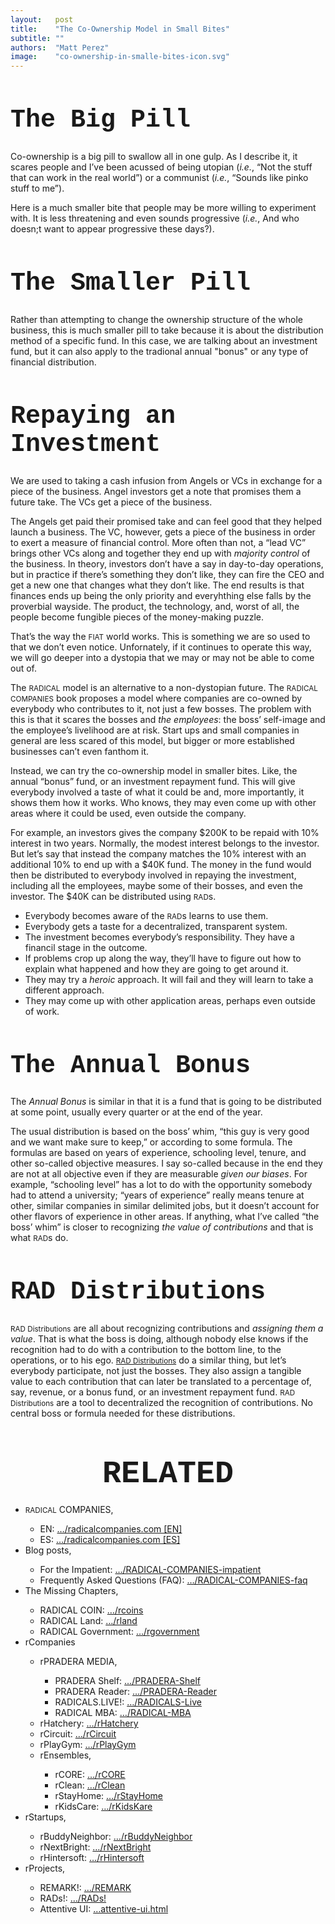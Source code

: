 ```yaml
---
layout:   post
title:    "The Co-Ownership Model in Small Bites"
subtitle: ""
authors:  "Matt Perez"
image:    "co-ownership-in-smalle-bites-icon.svg"
---
```


<div style="display:none;">
 <p>Co-ownership is a big pill to swallow in one gulp, so we need to make smaller pills.</p>
</div>

<h1 style="font-size:40px; font-family:Courier New, monospace; ">The Big Pill</h1>
 <p>Co-ownership is a big pill to swallow all in one gulp. As I describe it, it scares people and I&rsquo;ve been acussed of being utopian (<em>i.e.</em>, &ldquo;Not the  stuff that can work in the real world&rdquo;) or a communist (<em>i.e.</em>, &ldquo;Sounds like pinko stuff to me&rdquo;).</p>
 <p>Here is a much smaller bite that people may be more willing to experiment with. It is less threatening and even sounds progressive (<em>i.e.</em>, And who doesn;t want to appear progressive these days?).</p>

<h1 style="font-size:40px; font-family:Courier New, monospace; ">The Smaller Pill</h1>
 <p>Rather than attempting to change the ownership structure of the whole business, this is much smaller pill to take because it is about the distribution method of a specific fund. In this case, we are talking about an investment fund, but it can also apply to the tradional annual "bonus" or any type of financial distribution.</p>

<h1 style="font-size:40px; font-family:Courier New, monospace; ">Repaying an Investment</h1>
 <p>We are used to taking a cash infusion from Angels or VCs in exchange for a piece of the business. Angel investors get a note that promises them a future take. The VCs get a piece of the business.</p>
 <p>The Angels get paid their promised take and can feel good that they helped launch a business. The VC, however, gets a piece of the business in order to exert a measure of financial control. More often than not, a &ldquo;lead VC&rdquo; brings other VCs along and together they end up with <em>majority control</em> of the business. In theory, investors don&rsquo;t have a say in day-to-day operations, but in practice if there&rsquo;s something they don&rsquo;t like, they can fire the CEO and get a new one that changes what they don&rsquo;t like. The end results is that finances ends up being the only priority and everyhthing else falls by the proverbial wayside. The product, the technology, and, worst of all, the people become fungible pieces of the money-making puzzle.</p>
 <p>That&rsquo;s the way the <span style="font-size:smaller; ">FIAT</span> world works. This is something we are so used to that we don&rsquo;t even notice. Unfornately, if it continues to operate this way, we will go deeper into a dystopia that we may or may not be able to come out of.</p>
 <p>The <span style="font-size:smaller; ">RADICAL</span> model is an alternative to a non-dystopian future. The <span style="font-size:smaller; ">RADICAL COMPANIES</span> book proposes a model where companies are co-owned by everybody who contributes to it, not just a few bosses. The problem with this is that it scares the bosses and <em>the employees</em>: the boss&rsquo; self-image and the employee&rsquo;s livelihood are at risk. Start ups and small companies in general are less scared of this model, but bigger or more established businesses can&rsquo;t even fanthom it.</p>
 <p>Instead, we can try the co-ownership model in smaller bites. Like, the annual &ldquo;bonus&rdquo; fund, or an investment repayment fund. This will give everybody involved a taste of what it could be and, more importantly, it shows them how it works. Who knows, they may even come up with other areas where it could be used, even outside the company.</p>
 <p>For example, an investors gives the company $200K to be repaid with 10% interest in two years. Normally, the modest interest belongs to the investor. But let&rsquo;s say that instead the company matches the 10% interest with an additional 10% to end up with a $40K fund. The money in the fund would then be distributed to everybody involved in repaying the investment, including all the employees, maybe some of their bosses, and even the investor. The $40K can be distributed using <span style="font-size:smaller; ">RAD</span>s.</p>
 <ul>
  <li>Everybody becomes aware of the <span style="font-size:smaller; ">RAD</span>s learns to use them.</li>
  <li>Everybody gets a taste for a decentralized, transparent system.</li>
  <li>The investment becomes everybody&rsquo;s responsibility. They have a financil stage in the outcome.</li>
  <li>If problems crop up along the way, they&rsquo;ll have to figure out how to explain what happened and how they are going to get around it.</li>
  <li>They may try a <em>heroic</em> approach. It will fail and they will learn to take a different approach.</li>
  <li>They may come up with other application areas, perhaps even outside of work.</li>
 </ul>

<h1 style="font-size:40px; font-family:Courier New, monospace; ">The Annual Bonus</h1>
 <p>The <em>Annual Bonus</em> is similar in that it is a fund that is going to be distributed at some point, usually every quarter or at the end of the year.</p>
 <p>The usual distribution is based on the boss&rsquo; whim, &ldquo;this guy is very good and we want make sure to keep,&rdquo; or according to some formula. The formulas are based on years of experience, schooling level, tenure, and other so-called objective measures. I say so-called because in the end they are not at all objective even if they are measurable <em>given our biases</em>. For example, &ldquo;schooling level&rdquo; has a lot to do with the opportunity somebody had to attend a university; &ldquo;years of experience&rdquo; really means tenure at other, similar companies in similar delimited jobs, but it doesn&rsquo;t account for other flavors of experience in other areas. If anything, what I&rsquo;ve called &ldquo;the boss&rsquo; whim&rdquo; is closer to recognizing <em>the value of contributions</em> and that is what <span style="font-size:smaller; ">RAD</span>s do.</p>

<h1 style="font-size:40px; font-family:Courier New, monospace; ">RAD Distributions</h1>
 <p><span style="font-size:smaller; ">RAD Distributions</span> are all about recognizing contributions and <em>assigning them a value</em>. That is what the boss is doing, although nobody else knows if the recognition had to do with a contribution to the bottom line, to the operations, or to his ego. <a href="https://radicalcompanies.com/2022/07/17/giving-rads-the-latest.html" target="blank"><span style="font-size:smaller; ">RAD Distributions</span></a> do a similar thing, but let&rsquo;s everybody participate, not just the bosses. They also assign a tangible value to each contribution that can later be translated to a percentage of, say, revenue, or a bonus fund, or an investment repayment fund. <span style="font-size:smaller; ">RAD Distributions</span> are a tool to decentralized the recognition of contributions. No central boss or formula needed for these distributions.</p>

<h1 style="font-size:50px; font-family:Courier New, monospace; text-align:center; margin: 60px 0 20px 0; ">RELATED</h1>
 <ul>
  <li><span style="font-size:smaller; ">RADICAL</span> COMPANIES,</li>
   <ul>
    <li><a>EN</a>: <a href="https://radicalcompanies.com" target="blank">&hellip;/radicalcompanies.com [EN]</a></li>
    <li><a>ES</a>: <a href="https://radicalcompanies.com" target="blank">&hellip;/radicalcompanies.com [ES]</a></li>
   </ul>
  <li>Blog posts,</li>
   <ul>
    <li>For the Impatient: <a href="https://radicalcompanies.com/2022/05/04/RADICAL-COMPANIES-impatient" target="blank">&hellip;/RADICAL-COMPANIES-impatient</a></li>
    <li>Frequently Asked Questions (FAQ): <a href="https://radicalcompanies.com/2022/05/05/RADICAL-COMPANIES-faq" target="blank">&hellip;/RADICAL-COMPANIES-faq</a></li>
   </ul>
   <li>The Missing Chapters,</li>
    <ul>
     <li>RADICAL COIN: <a href="https://radicalcompanies.com/2022/05/07/rcoins" target="blank">&hellip;/rcoins</a></li>
     <li>RADICAL Land: <a href="https://radicalcompanies.com/2022/05/08/rland" target="blank">&hellip;/rland</a></li>
     <li>RADICAL Government: <a href="https://radicalcompanies.com/2022/05/06/rgovernment" target="blank">&hellip;/rgovernment</a></li>
    </ul>
   <li>rCompanies</li>
    <ul>
     <li>rPRADERA MEDIA,</li>
      <ul>
       <li>PRADERA Shelf: <a href="https://radicalcompanies.com/2022/04/02/PRADERA-Shelf" target="blank">&hellip;/PRADERA-Shelf</a></li>
       <li>PRADERA Reader: <a href="https://radicalcompanies.com/2022/04/01/PRADERA-Reader" target="blank">&hellip;/PRADERA-Reader</a></li>
       <li>RADICALS.LIVE!: <a href="https://radicalcompanies.com/2022/04/04/RADICALS-Live" target="blank">&hellip;/RADICALS-Live</a></li>
       <li>RADICAL MBA: <a href="https://radicalcompanies.com/2022/04/03/RADICAL-MBA" target="blank">&hellip;/RADICAL-MBA</a></li>
      </ul>
     <li>rHatchery: <a href="https://radicalcompanies.com/2022/05/16/rHatchery" target="blank">&hellip;/rHatchery</a></li>
     <li>rCircuit: <a href="https://radicalcompanies.com/2022/04/05/rCircuit" target="blank">&hellip;/rCircuit</a></li>
     <li>rPlayGym: <a href="https://radicalcompanies.com/2022/04/06/rPlayGym" target="blank">&hellip;/rPlayGym</a></li>
     <li>rEnsembles,</li>
      <ul>
       <li>rCORE: <a href="https://radicalcompanies.com/2022/05/15/rCORE" target="blank">&hellip;/rCORE</a></li>
       <li>rClean: <a href="https://radicalcompanies.com/2022/05/14/rClean" target="blank">&hellip;/rClean</a></li>
       <li>rStayHome: <a href="https://radicalcompanies.com/2022/05/12/rStayHome" target="blank">&hellip;/rStayHome</a></li>
       <li>rKidsCare: <a href="https://radicalcompanies.com/2022/05/13/rKidsKare" target="blank">&hellip;/rKidsKare</a></li>
      </ul>
    </ul>
  <li>rStartups,</li>
   <ul>
    <li>rBuddyNeighbor: <a href="https://radicalcompanies.com/2022/05/20/rBuddyNeighbor" target="blank">&hellip;/rBuddyNeighbor</a></li>
    <li>rNextBright: <a href="https://radicalcompanies.com/2022/05/22/rNextBright" target="blank">&hellip;/rNextBright</a></li>
    <li>rHintersoft: <a href="https://radicalcompanies.com/2022/05/21/rHintersoft" target="blank">&hellip;/rHintersoft</a></li> 
   </ul>
  <li>rProjects,</li>
   <ul>
    <li>REMARK!: <a href="https://radicalcompanies.com/2022/05/18/REMARK" target="blank">&hellip;/REMARK</a></li>
    <li>RADs!: <a href="https://radicalcompanies.com/2022/05/19/RADs!" target="blank">&hellip;/RADs!</a></li>
    <li>Attentive UI: <a href="https://radicalcompanies.com/2022/05/17/attentive-ui.html" target="blank">&hellip;attentive-ui.html</a></li>
   </ul>
 </ul>
